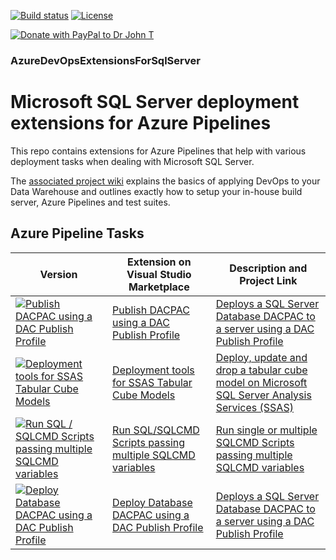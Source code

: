 [![Build status](https://dev.azure.com/drjohnt/AzureDevOpsExtensionsForSqlServer/_apis/build/status/AzureDevOpsExtensionsForSqlServer-CI)](https://dev.azure.com/drjohnt/AzureDevOpsExtensionsForSqlServer/_build/latest?definitionId=6)
[![License](https://img.shields.io/github/license/mashape/apistatus.svg)](https://github.com/DrJohnT/AzureDevOpsExtensionsForSqlServer/blob/master/LICENSE)

[![Donate with PayPal to Dr John T](https://github.com/DrJohnT/AzureDevOpsExtensionsForSqlServer/blob/master/images/donate.png)](https://paypal.me/drjohnt)

### AzureDevOpsExtensionsForSqlServer

# Microsoft SQL Server deployment extensions for Azure Pipelines

This repo contains extensions for Azure Pipelines that help with various deployment tasks when dealing with Microsoft SQL Server.

The [associated project wiki](https://github.com/DrJohnT/AzureDevOpsExtensionsForSqlServer/wiki/Getting-Started) explains the basics of applying DevOps to your Data Warehouse and outlines exactly how to setup your in-house build server, Azure Pipelines and test suites.

## Azure Pipeline Tasks

| Version | Extension on Visual Studio Marketplace   | Description and Project Link |
|-------|--------|--------------------------------------------------------------------------|
| [![Publish DACPAC using a DAC Publish Profile](https://img.shields.io/visual-studio-marketplace/v/DrJohnExtensions.PublishDacPac.svg)](https://marketplace.visualstudio.com/items?itemName=DrJohnExtensions.PublishDacPac) | [Publish DACPAC using a DAC Publish Profile](https://marketplace.visualstudio.com/items?itemName=DrJohnExtensions.PublishDacPac) | [Deploys a SQL Server Database DACPAC to a server using a DAC Publish Profile](https://github.com/DrJohnT/AzureDevOpsExtensionsForSqlServer/tree/master/extensions/PublishDacPac) |
| [![Deployment tools for SSAS Tabular Cube Models](https://img.shields.io/visual-studio-marketplace/v/DrJohnExtensions.DeployTabularModel.svg)](https://marketplace.visualstudio.com/items?itemName=DrJohnExtensions.DeployTabularModel) | [Deployment tools for SSAS Tabular Cube Models](https://marketplace.visualstudio.com/items?itemName=DrJohnExtensions.DeployTabularModel) | [Deploy, update and drop a tabular cube model on Microsoft SQL Server Analysis Services (SSAS)](https://github.com/DrJohnT/AzureDevOpsExtensionsForSqlServer/tree/master/extensions/DeployTabularModel) |
| [![Run SQL / SQLCMD Scripts passing multiple SQLCMD variables](https://img.shields.io/visual-studio-marketplace/v/DrJohnExtensions.RunSqlCmdScripts.svg)](https://marketplace.visualstudio.com/items?itemName=DrJohnExtensions.RunSqlCmdScripts) | [Run SQL/SQLCMD Scripts passing multiple SQLCMD variables](https://marketplace.visualstudio.com/items?itemName=DrJohnExtensions.RunSqlCmdScripts) | [Run single or multiple SQLCMD Scripts passing multiple SQLCMD variables](https://github.com/DrJohnT/AzureDevOpsExtensionsForSqlServer/tree/master/extensions/RunSqlCmdScripts) |
| [![Deploy Database DACPAC using a DAC Publish Profile](https://img.shields.io/visual-studio-marketplace/v/DrJohnExtensions.DeployDatabase.svg)](https://marketplace.visualstudio.com/items?itemName=DrJohnExtensions.DeployDatabase) | [Deploy Database DACPAC using a DAC Publish Profile](https://marketplace.visualstudio.com/items?itemName=DrJohnExtensions.DeployDatabase) | [Deploys a SQL Server Database DACPAC to a server using a DAC Publish Profile](https://github.com/DrJohnT/AzureDevOpsExtensionsForSqlServer/tree/master/extensions/DeployDatabase) |


